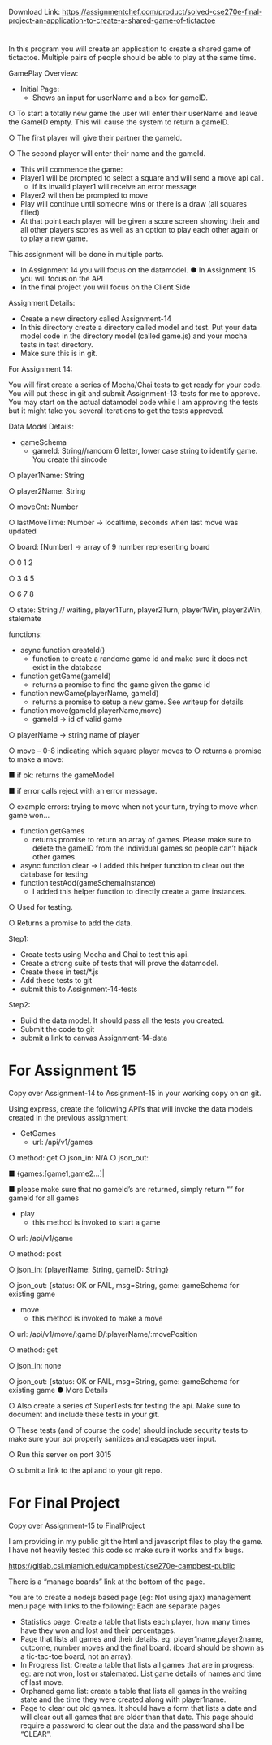 Download Link: https://assignmentchef.com/product/solved-cse270e-final-project-an-application-to-create-a-shared-game-of-tictactoe
<br>
<h1></h1>

In this program you will create an application to create a shared game of tictactoe. Multiple pairs of people should be able to play at the same time.




GamePlay Overview:

<ul>

 <li>Initial Page:

  <ul>

   <li>Shows an input for userName and a box for gameID.</li>

  </ul></li>

</ul>

○    To start a totally new game the user will enter their userName and leave the GameID empty. This will cause the system to return a gameID.

○    The first player will give their partner the gameId.

○    The second player will enter their name and the gameId.

<ul>

 <li>This will commence the game:</li>

 <li>Player1 will be prompted to select a square and will send a move api call.

  <ul>

   <li>if its invalid player1 will receive an error message</li>

  </ul></li>

 <li>Player2 wil then be prompted to move</li>

 <li>Play will continue until someone wins or there is a draw (all squares filled)</li>

 <li>At that point each player will be given a score screen showing their and all other players scores as well as an option to play each other again or to play a new game.</li>

</ul>




This assignment will be done in multiple parts.

<ul>

 <li>In Assignment 14 you will focus on the datamodel. ● In Assignment 15 you will focus on the API</li>

 <li>In the final project you will focus on the Client Side</li>

</ul>




Assignment Details:

<ul>

 <li>Create a new directory called Assignment-14</li>

 <li>In this directory create a directory called model and test. Put your data model code in the directory model (called game.js) and your mocha tests in test directory.</li>

 <li>Make sure this is in git.</li>

</ul>




For Assignment 14:

You will first create a series of Mocha/Chai tests to get ready for your code.  You will put these in git and submit Assignment-13-tests for me to approve.  You may start on the actual datamodel code while I am approving the tests but it might take you several iterations to get the tests approved.




Data Model Details:

<ul>

 <li>gameSchema

  <ul>

   <li>gameId: String//random 6 letter, lower case string to identify game. You create thi sincode</li>

  </ul></li>

</ul>

○    player1Name: String

○    player2Name: String

○    moveCnt: Number

○    lastMoveTime: Number -&gt; localtime, seconds when last move was updated

○    board: [Number] -&gt; array of 9 number representing board

○    0 1 2

○    3 4 5

○    6 7 8

○    state: String // waiting, player1Turn, player2Turn, player1Win, player2Win, stalemate




functions:

<ul>

 <li>async function createId()

  <ul>

   <li>function to create a randome game id and make sure it does not exist in the database</li>

  </ul></li>

 <li>function getGame(gameId)

  <ul>

   <li>returns a promise to find the game given the game id</li>

  </ul></li>

 <li>function newGame(playerName, gameId)

  <ul>

   <li>returns a promise to setup a new game. See writeup for details</li>

  </ul></li>

 <li>function move(gameId,playerName,move)

  <ul>

   <li>gameId -&gt; id of valid game</li>

  </ul></li>

</ul>

○    playerName -&gt; string name of player

○    move – 0-8 indicating which square player moves to ○         returns a promise to make a move:

■    if ok: returns the gameModel

■    if error calls reject with an error message.

○    example errors: trying to move when not your turn, trying to move when game won…

<ul>

 <li>function getGames

  <ul>

   <li>returns promise to return an array of games. Please make sure to delete the gameID from the individual games so people can’t hijack other games.</li>

  </ul></li>

 <li>async function clear -&gt; I added this helper function to clear out the database for testing</li>

 <li>function testAdd(gameSchemaInstance)

  <ul>

   <li>I added this helper function to directly create a game instances.</li>

  </ul></li>

</ul>

○    Used for testing.

○    Returns a promise to add the data.







Step1:

<ul>

 <li>Create tests using Mocha and Chai to test this api.</li>

 <li>Create a strong suite of tests that will prove the datamodel.</li>

 <li>Create these in test/*.js</li>

 <li>Add these tests to git</li>

 <li>submit this to Assignment-14-tests</li>

</ul>




Step2:

<ul>

 <li>Build the data model. It should pass all the tests you created.</li>

 <li>Submit the code to git</li>

 <li>submit a link to canvas Assignment-14-data</li>

</ul>







<h1>For Assignment 15</h1>

Copy over Assignment-14 to Assignment-15 in your working copy on on git.




Using express, create the following API’s that will invoke the data models created in the previous assignment:




<ul>

 <li>GetGames

  <ul>

   <li>url: /api/v1/games</li>

  </ul></li>

</ul>

○    method: get ○  json_in: N/A ○    json_out:

■    {games:[game1,game2…]|

■    please make sure that no gameId’s are returned, simply return “” for gameId for all games

<ul>

 <li>play

  <ul>

   <li>this method is invoked to start a game</li>

  </ul></li>

</ul>

○    url: /api/v1/game

○    method: post

○    json_in: {playerName: String, gameID: String}

○    json_out: {status: OK or FAIL, msg=String, game: gameSchema for existing game

<ul>

 <li>move

  <ul>

   <li>this method is invoked to make a move</li>

  </ul></li>

</ul>

○    url: /api/v1/move/:gameID/:playerName/:movePosition

○    method: get

○    json_in: none

○    json_out: {status: OK or FAIL, msg=String, game: gameSchema for existing game ●      More Details

○    Also create a series of SuperTests for testing the api. Make sure to document and include these tests in your git.

○    These tests (and of course the code) should include security tests to make sure your api properly sanitizes and escapes user input.

○    Run this server on port 3015

○    submit a link to the api and to your git repo.




<h1>For Final Project</h1>

Copy over Assignment-15 to FinalProject

I am providing in my public git the html and javascript files to play the game. I have not heavily tested this code so make sure it works and fix bugs.

<u><a href="https://gitlab.csi.miamioh.edu/campbest/cse270e-campbest-public">https://gitlab.csi.miamioh.edu/campbest/cse270e-campbest-public</a></u>




There is a “manage boards” link at the bottom of the page.




You are to create a nodejs based page (eg: Not using ajax) management menu page with links to the following: Each are separate pages

<ul>

 <li>Statistics page: Create a table that lists each player, how many times have they won and lost and their percentages.</li>

 <li>Page that lists all games and their details. eg: player1name,player2name, outcome, number moves and the final board. (board should be shown as a tic-tac-toe board, not an array).</li>

 <li>In Progress list: Create a table that lists all games that are in progress: eg: are not won, lost or stalemated. List game details of names and time of last move.</li>

 <li>Orphaned game list: create a table that lists all games in the waiting state and the time they were created along with player1name.</li>

 <li>Page to clear out old games. It should have a form that lists a date and will clear out all games that are older than that date. This page should require a password to clear out the data and the password shall be “CLEAR”.</li>

</ul>


